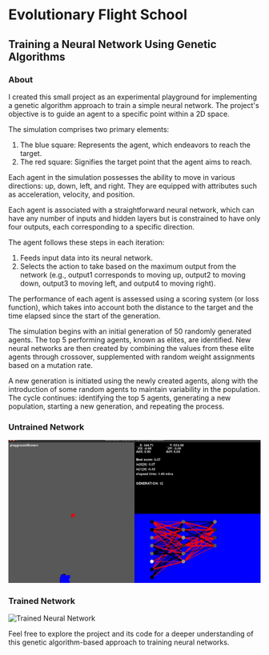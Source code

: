 # Evolutionary Flight School

## Training a Neural Network Using Genetic Algorithms

### About

I created this small project as an experimental playground for implementing a genetic algorithm approach to train a simple neural network. The project's objective is to guide an agent to a specific point within a 2D space.

The simulation comprises two primary elements:

1. The blue square: Represents the agent, which endeavors to reach the target.
2. The red square: Signifies the target point that the agent aims to reach.

Each agent in the simulation possesses the ability to move in various directions: up, down, left, and right. They are equipped with attributes such as acceleration, velocity, and position.

Each agent is associated with a straightforward neural network, which can have any number of inputs and hidden layers but is constrained to have only four outputs, each corresponding to a specific direction.

The agent follows these steps in each iteration:

1. Feeds input data into its neural network.
2. Selects the action to take based on the maximum output from the network (e.g., output1 corresponds to moving up, output2 to moving down, output3 to moving left, and output4 to moving right).

The performance of each agent is assessed using a scoring system (or loss function), which takes into account both the distance to the target and the time elapsed since the start of the generation.

The simulation begins with an initial generation of 50 randomly generated agents. The top 5 performing agents, known as elites, are identified. New neural networks are then created by combining the values from these elite agents through crossover, supplemented with random weight assignments based on a mutation rate.

A new generation is initiated using the newly created agents, along with the introduction of some random agents to maintain variability in the population. The cycle continues: identifying the top 5 agents, generating a new population, starting a new generation, and repeating the process.

### Untrained Network
![Untrained Neural Network](./imgs/rawnn.gif)

### Trained Network
![Trained Neural Network](./imgs/trained.gif)

Feel free to explore the project and its code for a deeper understanding of this genetic algorithm-based approach to training neural networks.